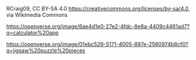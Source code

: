 RCraig09, CC BY-SA 4.0 <https://creativecommons.org/licenses/by-sa/4.0>, via Wikimedia Commons 

https://openverse.org/image/6ae4d1e0-27e2-4fdc-8e8a-4409c4461ad7?q=calculator%20app 

https://openverse.org/image/01ebc529-5171-4005-897e-2560974b8cf0?q=jigsaw%20puzzle%20pieces